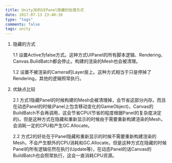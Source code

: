 ```yaml
---
title: Unity3D的UIPanel隐藏的处理方式
date: 2017-07-13 23:40:10
type: "tags"
comments: false
tags: unity
---
```


1. 隐藏的方式

   1.1 设置Active为false方式。这种方式UIPanel的所有脚本逻辑、Rendering、Canvas.BuildBatch都会停止。构建的渲染的Mesh也会被清理。

   1.2 设置不被渲染的Camera的Layer层上。这种方式相当于只是停掉了Rendering，其他的逻辑照常执行。

2. 优缺点比较

   2.1 方式1隐藏Panel的时候构建的Mesh会被清理掉，会节省这部分内存。而且在动态Panel的时候(Panel上包含移动变化的GameObject)，Canvas的BuildBatch不会再调用，这会节省CPU(节省的程度根据Panel的复杂度决定的)。但是这种方式在隐藏和重新显示的时候由于需要重新构建渲染的Mesh，会消耗一定的CPU和产生GC.Allocate。

   2.2 方式2的好处在于Panel隐藏和重新显示的时候不需要重新构建渲染的Mesh，不会产生额外的CPU消耗和GC.Allocate。但是这种方式在隐藏的时候Panel的所有逻辑任然在执行(Update等)，在动态Panel的话Canvas的BuildBatch也会照常执行，这会一直消耗CPU资源。